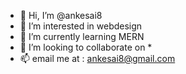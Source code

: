 - 👋 Hi, I’m @ankesai8
- 👀 I’m interested in webdesign
- 🌱 I’m currently learning MERN
- 💞️ I’m looking to collaborate on *
- 📫 email me at : ankesai8@gmail.com


<!---
ankesai8/ankesai8 is a ✨ special ✨ repository because its `README.md` (this file) appears on your GitHub profile.
You can click the Preview link to take a look at your changes.
--->
